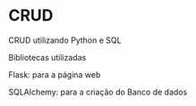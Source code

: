# CRUD
<p>CRUD utilizando Python e SQL</p>

<p>Bibliotecas utilizadas</p>
<p>Flask: para a página web</p>
<p>SQLAlchemy: para a criação do Banco de dados</p>
